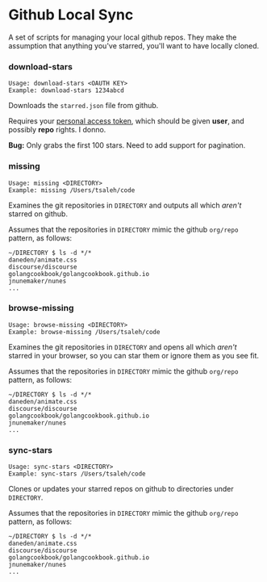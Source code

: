 # Github Local Sync

A set of scripts for managing your local github repos.  They make the assumption that anything you've starred, you'll want to have locally cloned.  

### download-stars

    Usage: download-stars <OAUTH KEY>
    Example: download-stars 1234abcd

Downloads the `starred.json` file from github.

Requires your [personal access token](https://github.com/settings/tokens/new), which should be given **user**, and possibly **repo** rights.  I donno.

**Bug:** Only grabs the first 100 stars. Need to add support for pagination.

### missing

    Usage: missing <DIRECTORY>
    Example: missing /Users/tsaleh/code

Examines the git repositories in `DIRECTORY` and outputs all which _aren't_ starred on github.

Assumes that the repositories in `DIRECTORY` mimic the github `org/repo` pattern, as follows:

    ~/DIRECTORY $ ls -d */*
    daneden/animate.css
    discourse/discourse
    golangcookbook/golangcookbook.github.io
    jnunemaker/nunes
    ...

### browse-missing

    Usage: browse-missing <DIRECTORY>
    Example: browse-missing /Users/tsaleh/code

Examines the git repositories in `DIRECTORY` and opens all which _aren't_ starred in your browser, so you can star them or ignore them as you see fit.

Assumes that the repositories in `DIRECTORY` mimic the github `org/repo` pattern, as follows:

    ~/DIRECTORY $ ls -d */*
    daneden/animate.css
    discourse/discourse
    golangcookbook/golangcookbook.github.io
    jnunemaker/nunes
    ...

### sync-stars

    Usage: sync-stars <DIRECTORY>
    Example: sync-stars /Users/tsaleh/code

Clones or updates your starred repos on github to directories under `DIRECTORY`.

Assumes that the repositories in `DIRECTORY` mimic the github `org/repo` pattern, as follows:

    ~/DIRECTORY $ ls -d */*
    daneden/animate.css
    discourse/discourse
    golangcookbook/golangcookbook.github.io
    jnunemaker/nunes
    ...

